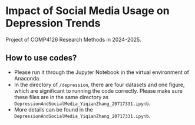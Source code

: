 # Impact of Social Media Usage on Depression Trends
Project of COMP4126 Research Methods in 2024-2025.

## How to use codes?
- Please run it through the Jupyter Notebook in the virtual environment of Anaconda.
- In the directory of `/depression`, there are four datasets and one figure, which are significant to running the code correctly. Please make sure these files are in the same directory as `DepressionAndSocialMedia_YiqianZhang_20717331.ipynb`.
- More details can be found in the `DepressionAndSocialMedia_YiqianZhang_20717331.ipynb`.
